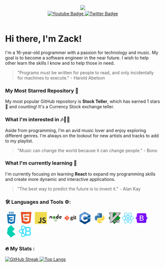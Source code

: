 <div id="header" align="center">
  <img src="https://media.giphy.com/media/M9gbBd9nbDrOTu1Mqx/giphy.gif" width="100"/>
  <div id="badges">
  <a href="https://www.youtube.com/channel/UCmQvY8vLKNGdNKVWOgiSdjQ">
      <img src="https://img.shields.io/badge/YouTube-red?style=for-the-badge&logo=youtube&logoColor=white" alt="Youtube Badge"/>
  </a>
  <a href="https://twitter.com/krxzydev">
     <img src="https://img.shields.io/badge/Twitter-blue?style=for-the-badge&logo=twitter&logoColor=white" alt="Twitter Badge"/>
  </a>
</div>
<img src="https://komarev.com/ghpvc/?username=king101-bit&style=flat-square&color=blue" alt=""/>
</div>

# Hi there, I'm Zack!

I'm a 16-year-old programmer with a passion for technology and music. My goal is to become a software engineer in the near future.
I wish to help other learn the skills I know and to help those in need.

> "Programs must be written for people to read, and only incidentally for machines to execute." - Harold Abelson

### My Most Starred Repository 🚀
My most popular GitHub repository is **Stock Teller**, which has earned 1 stars 🌟 and counting! It's a Currency Stock exchange teller.

### What I'm interested in 🎶👨‍💻
Aside from programming, I'm an avid music lover and enjoy exploring different genres. I'm always on the lookout for new artists and tracks to add to my playlist.

> "Music can change the world because it can change people." - Bono

### What I'm currently learning 🌱
I'm currently focusing on learning **React** to expand my programming skills and create more dynamic and interactive applications.

> "The best way to predict the future is to invent it." - Alan Kay


### :hammer_and_wrench: Languages and Tools ⚙️:
<div>
  <img src="https://github.com/devicons/devicon/blob/master/icons/css3/css3-plain-wordmark.svg"  title="CSS3" alt="CSS" width="40" height="40"/>&nbsp;
  <img src="https://github.com/devicons/devicon/blob/master/icons/html5/html5-original.svg" title="HTML5" alt="HTML" width="40" height="40"/>&nbsp;
  <img src="https://github.com/devicons/devicon/blob/master/icons/javascript/javascript-original.svg" title="JavaScript" alt="JavaScript" width="40" height="40"/>&nbsp;
  <img src="https://github.com/devicons/devicon/blob/master/icons/nodejs/nodejs-original-wordmark.svg" title="NodeJS" alt="NodeJS" width="40" height="40"/>&nbsp;
  <img src="https://github.com/devicons/devicon/blob/master/icons/git/git-original-wordmark.svg" title="Git" **alt="Git" width="40" height="40"/>&nbsp;
  <img src="https://github.com/devicons/devicon/blob/master/icons/cplusplus/cplusplus-original.svg" title="C++" **alt="C++" width="40" height="40"/>&nbsp;
  <img src="https://github.com/devicons/devicon/blob/master/icons/python/python-original.svg" title="Python" **alt="Python" width="40" height="40"/>&nbsp;
  <img src="https://github.com/devicons/devicon/blob/master/icons/vim/vim-original.svg" title="Vim" **alt="Vim" width="40" height="40"/>
  <img src="https://github.com/devicons/devicon/blob/master/icons/react/react-original.svg" title="React" **alt="React" width="40" height="40"/>
  <img src="https://github.com/devicons/devicon/blob/master/icons/bootstrap/bootstrap-original.svg" title="Bootstrap" **alt="Bootstrap" width="40" height="40"/>
  <img src="https://github.com/devicons/devicon/blob/master/icons/bulma/bulma-plain.svg" title="Bootstrap" **alt="Bootstrap" width="40" height="40"/>
  <img src="https://github.com/devicons/devicon/blob/master/icons/reactbootstrap/reactbootstrap-original.svg" title="React-Boostrap" **alt="React-bootstrap" width="40" height="40" />
</div>

### :fire: My Stats :
<div>
<a href="https://git.io/streak-stats">
  <img src="http://github-readme-streak-stats.herokuapp.com?user=king101-bit&theme=dark-minimalist&mode=weekly&hide_longest_streak=true" alt="GitHub Streak" />
</a>

  <a href="https://github.com/anuraghazra/github-readme-stats">
    <img src="https://github-readme-stats.vercel.app/api/top-langs/?username=king101-bit&layout=compact&theme=vision-friendly-dark" alt="Top Langs" />
  </a>
</div>

